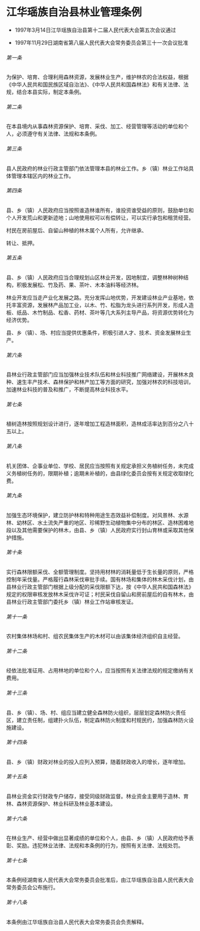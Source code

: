 # 江华瑶族自治县林业管理条例

- 1997年3月14日江华瑶族自治县第十二届人民代表大会第五次会议通过

- 1997年11月29日湖南省第八届人民代表大会常务委员会第三十一次会议批准

<!-- INFO END -->

###### 第一条

为保护、培育、合理利用森林资源，发展林业生产，维护林农的合法权益，根据《中华人民共和国民族区域自治法》、《中华人民共和国森林法》和有关法律、法规，结合本县实际，制定本条例。

###### 第二条

在本县境内从事森林资源保护、培育、采伐、加工、经营管理等活动的单位和个人，必须遵守有关法律、法规和本条例。

###### 第三条

县人民政府的林业行政主管部门依法管理本县的林业工作。乡（镇）林业工作站具体管理本辖区内的林业工作。

###### 第四条

县、乡（镇）人民政府应当按照谁造林谁所有，谁投资谁受益的原则，鼓励单位和个人开发荒山和更新迹地；山地使用权可以有偿转让，可以实行承包和租赁经营。

村民在房前屋后、自留山种植的林木属个人所有，允许继承、

转让、抵押。

###### 第五条

县、乡（镇）人民政府应当合理规划山区林业开发，因地制宜，调整林种树种结构，积极发展松、竹及药、果、茶叶、木本油料等经济林。

林业开发应当走产业化发展之路。充分发挥山地优势，开发建设林业产业基地，依托丰富资源，发展林产品加工业，以木、竹、松脂为龙头进行系列开发，形成人造板、纸品、木竹制品、松香、药材、茶叶等几大系列主导产品，将资源优势转化为经济优势。

县、乡（镇）、场、村应当提供优惠条件，积极引进人才、技术、资金发展林业生产。

###### 第六条

县林业行政主管部门应当加强林业技术队伍和林业科技推广网络建设，开展林木良种、速生丰产技术、森林保护和林产加工等方面的研究，加强对林农的科技培训，加速林业科技的普及和推广，不断提高林业科技水平。

###### 第七条

植树造林按照规划设计进行，逐年增加工程造林面积，造林成活率达到百分之八十五以上。

###### 第八条

机关团体、企事业单位、学校、居民应当按照有关规定承担义务植树任务，未完成义务植树任务的，限期补植；逾期未补植的，由县绿化委员会按有关规定收取绿化费。

###### 第九条

加强生态环境保护，建立防护林和特种用途生态效益补偿制度。对风景林、水源林、幼林区、水土流失严重的地区、珍稀野生动植物集中分布的林区、造林困难地段以及其他需要保护的林木，由县、乡（镇）人民政府实行封山育林或采取其他保护措施。

###### 第十条

实行森林限额采伐、全额管理制度。坚持用材林的消耗量低于生长量的原则，严格控制年采伐量。严格履行森林采伐审批手续。国有林场和集体的林木采伐计划，由县林业行政主管部门根据上级分配的采伐限额下达，按《中华人民共和国森林法》规定的权限审核发放林木采伐许可证；村民采伐自留山和房前屋后的自有林木，由县林业行政主管部门委托乡（镇）林业工作站审核发证。

###### 第十一条

农村集体林场和村、组农民集体生产的木材可以由该集体经济组织自主经营。

###### 第十二条

经依法批准征用、占用林地的单位和个人，应当按照有关法律法规的规定缴纳有关费用。

###### 第十三条

县、乡（镇）、场、村、组应当建立健全森林防火组织，层层划定森林防火责任区，建立责任制，组建扑火队伍，制定森林防火制度和村规民约，加强森林防火设施建设。

###### 第十四条

县、乡（镇）财政对林业的投入应列入预算，随着财政收入的增长，逐年增加。

###### 第十五条

县林业资金实行财政专户储存，接受同级财政监督。林业资金主要用于造林、育林、森林资源保护、林业科研及林业基本建设。

###### 第十六条

在林业生产、经营中做出显著成绩的单位和个人，由县、乡（镇）人民政府给予表彰、奖励。违犯林业法律、法规和本条例的行为，按照有关法律、法规处罚。

###### 第十七条

本条例经湖南省人民代表大会常务委员会批准后，由江华瑶族自治县人民代表大会常务委员会公布施行。

###### 第十八条

本条例由江华瑶族自治县人民代表大会常务委员会负责解释。
